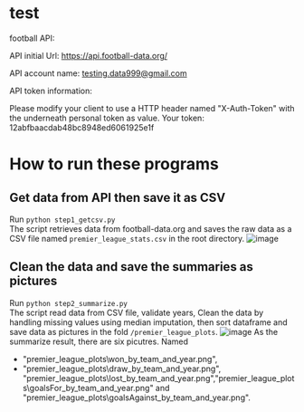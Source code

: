 # test
football
API:

API initial Url: https://api.football-data.org/

API account name: testing.data999@gmail.com

API token information:

Please modify your client to use a HTTP header named "X-Auth-Token" with the underneath personal token as value. Your token: 12abfbaacdab48bc8948ed6061925e1f

# How to run these programs
## Get data from API then save it as CSV
Run ```python step1_getcsv.py```  
The script retrieves data from football-data.org and saves the raw data as a CSV file named ```premier_league_stats.csv``` in the root directory.
![image](https://github.com/user-attachments/assets/22c3e7bb-c9a5-421b-8ee4-9f1dac175134)

## Clean the data and save the summaries as pictures
Run ```python step2_summarize.py```  
The script read data from CSV file, validate years, Clean the data by handling missing values using median imputation, then sort dataframe and save data as pictures in the fold ```/premier_league_plots```.
![image](https://github.com/user-attachments/assets/3f6f1878-ad7c-4b84-be00-c39dec0eeae7)
As the summarize result, there are six picutres. Named 
* "premier_league_plots\won_by_team_and_year.png",
* "premier_league_plots\draw_by_team_and_year.png", "premier_league_plots\lost_by_team_and_year.png","premier_league_plots\goalsFor_by_team_and_year.png" and "premier_league_plots\goalsAgainst_by_team_and_year.png".
